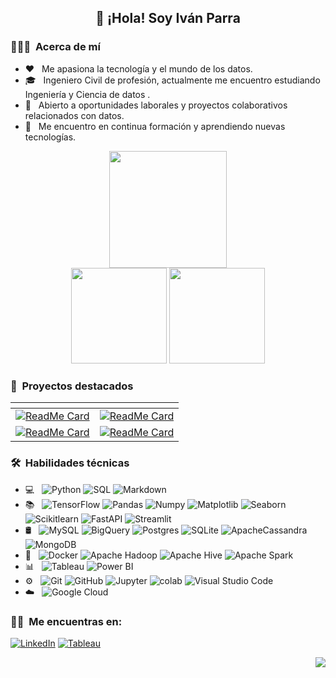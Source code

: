 <div align="center">
  <h2> 👋 ¡Hola! Soy Iván Parra </h2>
</div>
<h3> 👨🏻‍💻 &nbsp;Acerca de  mí </h3>

- ❤️ &nbsp; Me apasiona la tecnología y el mundo de los datos.
- 🎓 &nbsp; Ingeniero Civil de profesión, actualmente me encuentro estudiando Ingeniería y Ciencia de datos .
- 💼 &nbsp; Abierto a oportunidades laborales y proyectos colaborativos relacionados con datos.
- 🌱 &nbsp; Me encuentro en continua formación y aprendiendo nuevas tecnologías.


<div align="center">
  <img src="http://github-profile-summary-cards.vercel.app/api/cards/profile-details?username=Ivan2125&theme=nightowl&hide_border=false" height="187.5"/>
  <div>
    <img src="http://github-profile-summary-cards.vercel.app/api/cards/repos-per-language?username=Ivan2125&theme=nightowl&hide_border=false" height="153" />
    <img src="https://github-readme-streak-stats.herokuapp.com/?user=Ivan2125&theme=nightowl&hide_border=true" height="153" />
  </div>

<div align="left">
<h3> 📁 &nbsp;Proyectos destacados</h3>
</div>

| <!-- -->      | <!-- -->        |
|:-------------:|:---------------:|
| [![ReadMe Card](https://github-readme-stats.vercel.app/api/pin/?username=Ivan2125&repo=Proyecto-Integrador-M5&theme=nightowl)](https://github.com/Ivan2125/Proyecto-Integrador-M5)|[![ReadMe Card](https://github-readme-stats.vercel.app/api/pin/?username=Ivan2125&repo=data-engineering-zoomcamp&theme=nightowl)](https://github.com/Ivan2125/data-engineering-zoomcamp)|
|[![ReadMe Card](https://github-readme-stats.vercel.app/api/pin/?username=Ivan2125&repo=Retos-python-rust-by-Mouredev&theme=nightowl)](https://github.com/Ivan2125/Retos-python-rust-by-Mouredev)|[![ReadMe Card](https://github-readme-stats.vercel.app/api/pin/?username=Ivan2125&repo=A-Z-machine-learning-primeros-pasos&theme=nightowl)](https://github.com/Ivan2125/A-Z-machine-learning-primeros-pasos)|
</div>

<h3> 🛠 &nbsp;Habilidades técnicas</h3>

- 💻 &nbsp;
  ![Python](https://img.shields.io/badge/-Python-7fdbca?style=flat&logo=python)
  ![SQL](https://img.shields.io/badge/-SQL-7fdbca?style=flat&logo=sql)
  ![Markdown](https://img.shields.io/badge/-Markdown-7fdbca?style=flat&logo=markdown)
- 📚 &nbsp;
  ![TensorFlow](https://img.shields.io/badge/-TensorFlow-7fdbca?style=flat&logo=tensorflow)
  ![Pandas](https://img.shields.io/badge/-Pandas-7fdbca?style=flat&logo=pandas)
  ![Numpy](https://img.shields.io/badge/-Numpy-7fdbca?style=flat&logo=numpy)
  ![Matplotlib](https://img.shields.io/badge/-Matplotlib-7fdbca?style=flat&logo=matplotlib)
  ![Seaborn](https://img.shields.io/badge/-Seaborn-7fdbca?style=flat&logo=seaborn)
  ![Scikitlearn](https://img.shields.io/badge/-Scikitlearn-7fdbca?style=flat&logo=scikitlearn)
  ![FastAPI](https://img.shields.io/badge/-FastAPI-7fdbca?style=flat&logo=fastapi)
  ![Streamlit](https://img.shields.io/badge/-Streamlit-7fdbca?style=flat&logo=streamlit)
- 🛢 &nbsp;
  ![MySQL](https://img.shields.io/badge/-MySQL-7fdbca?style=flat&logo=MySQL)
  ![BigQuery](https://img.shields.io/badge/-BigQuery-7fdbca?style=flat&logo=bigquery)
  ![Postgres](https://img.shields.io/badge/-Postgres-7fdbca?style=flat&logo=postgresql)
  ![SQLite](https://img.shields.io/badge/-SQLite-7fdbca?style=flat&logo=sqlite)
  ![ApacheCassandra](https://img.shields.io/badge/-Cassandra-7fdbca?style=flat&logo=apache-cassandra&logoColor=white)
  ![MongoDB](https://img.shields.io/badge/-MongoDB-7fdbca?style=flat&logo=mongodb)
- 🔧 &nbsp;
  ![Docker](https://img.shields.io/badge/-Docker-7fdbca?style=flat&logo=docker)
  ![Apache Hadoop](https://img.shields.io/badge/-Apache%20Hadoop-7fdbca?style=flat&logo=apache-hadoop)
  ![Apache Hive](https://img.shields.io/badge/-Apache%20Hive-7fdbca?style=flat&logo=apache-hive)
  ![Apache Spark](https://img.shields.io/badge/-Apache%20Spark-7fdbca?style=flat&logo=apache-spark)
- 📊 &nbsp;
  ![Tableau](https://img.shields.io/badge/-Tableau-7fdbca?style=flat&logo=tableau)
  ![Power BI](https://img.shields.io/badge/-Power%20BI-7fdbca?style=flat&logo=powerbi)
- ⚙️ &nbsp;
  ![Git](https://img.shields.io/badge/-Git-7fdbca?style=flat&logo=git)
  ![GitHub](https://img.shields.io/badge/-GitHub-7fdbca?style=flat&logo=github)
  ![Jupyter](https://img.shields.io/badge/-Jupyter-7fdbca?style=flat&logo=jupyter)
  ![colab](https://img.shields.io/badge/-Colabs-7fdbca?style=flat&logo=colabbadge)
  ![Visual Studio Code](https://img.shields.io/badge/-Visual%20Studio%20Code-7fdbca?style=flat&logo=visual-studio-code&logoColor=007ACC)
- ☁️ &nbsp;
  ![Google Cloud](https://img.shields.io/badge/-Google%20Cloud-7fdbca?style=flat&logo=google-cloud)


<p align="center">
<h3> 🤝🏻 &nbsp;Me encuentras en: </h3>
<a href="https://www.linkedin.com/in/ivan-parra-2501/"><img alt="LinkedIn" src="https://img.shields.io/badge/LinkedIn-blue?style=flat-square&logo=linkedin"></a>
<a href="https://public.tableau.com/app/profile/ivan.parra7119"><img alt="Tableau" src="https://img.shields.io/badge/Tableau-E97627?style=flat-square&logo=tableau&logoColor=white"></a>
</p>

<div align="right">
    <img src="https://komarev.com/ghpvc/?username=Ivan2125&style=for-the-badge&color=55acb7&label=VISITANTES"/>
</div>

